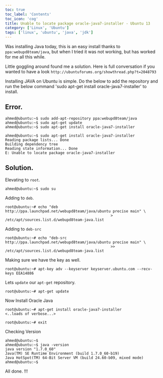 ```yaml
---
toc: true 
toc_label: 'Contents' 
toc_icon: 'cog'
title: Unable to locate package oracle-java7-installer - Ubuntu 13
category: ['Linux', 'Ubuntu']
tags: ['linux', 'ubuntu', 'java', 'jdk']
---
```


Was installing Java today, this is an easy install thanks to `ppa:webupd8team/java`, but when I tried it was not working, but has worked for me all this while. 

Little goggling around found me a solution. Here is full conversation if you wanted to have a look `http://ubuntuforums.org/showthread.php?t=2048793`

Installing JAVA on Ubuntu is simple. Do the below to add the repository and run the below command 'sudo apt-get install oracle-java7-installer' to install. 

##  Error.

	ahmed@ubuntu:~$ sudo add-apt-repository ppa:webupd8team/java
	ahmed@ubuntu:~$ sudo apt-get update
	ahmed@ubuntu:~$ sudo apt-get install oracle-java7-installer

	ahmed@ubuntu:~$ sudo apt-get install oracle-java7-installer
	Reading package lists... Done
	Building dependency tree       
	Reading state information... Done
	E: Unable to locate package oracle-java7-installer


## Solution.

Elevating to `root`.

	ahmed@ubuntu:~$ sudo su

Adding to `deb`.

	root@ubuntu:~# echo "deb http://ppa.launchpad.net/webupd8team/java/ubuntu precise main" \
                                                    > /etc/apt/sources.list.d/webupd8team-java.list

Adding to `deb-src`
	
	root@ubuntu:~# echo "deb-src http://ppa.launchpad.net/webupd8team/java/ubuntu precise main" \
                                                    >> /etc/apt/sources.list.d/webupd8team-java.list
	
Making sure we have the key as well.

	root@ubuntu:~# apt-key adv --keyserver keyserver.ubuntu.com --recv-keys EEA14886

Lets `update` our `apt-get` repository.
	
	root@ubuntu:~# apt-get update
	
Now Install Oracle Java

	root@ubuntu:~# apt-get install oracle-java7-installer
	<..loads of verbose...>

	root@ubuntu:~# exit

Checking Version

	ahmed@ubuntu:~$ 
	ahmed@ubuntu:~$ java -version
	java version "1.7.0_60"
	Java(TM) SE Runtime Environment (build 1.7.0_60-b19)
	Java HotSpot(TM) 64-Bit Server VM (build 24.60-b09, mixed mode)
	ahmed@ubuntu:~$

All done. !!! 